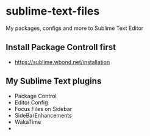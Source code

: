 # sublime-text-files

My packages, configs and more to Sublime Text Editor

## Install Package Controll first

- https://sublime.wbond.net/installation

## My Sublime Text plugins

- Package Control
- Editor Config
- Focus Files on Sidebar
- SideBarEnhancements
- WakaTime
-

